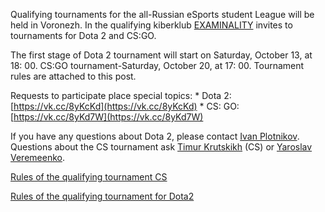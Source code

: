 Qualifying tournaments for the all-Russian eSports student League will be held in Voronezh. In the qualifying kiberklub [EXAMINALITY](https://vk.com/examinality) invites to tournaments for Dota 2 and CS:GO.

The first stage of Dota 2 tournament will start on Saturday, October 13, at 18: 00. CS:GO tournament-Saturday, October 20, at 17: 00. Tournament rules are attached to this post.

Requests to participate place special topics: \* Dota 2: [https://vk.cc/8yKcKd](https://vk.cc/8yKcKd) \* CS: GO: [https://vk.cc/8yKd7W](https://vk.cc/8yKd7W)

If you have any questions about Dota 2, please contact [Ivan Plotnikov](https://vk.com/shakerdoto). Questions about the CS tournament ask [Timur Krutskikh](https://vk.com/krut_skiiikhhh) (CS) or [Yaroslav Veremeenko](https://vk.com/id165749701).

[Rules of the qualifying tournament CS](https://vk.com/doc24974484_477469721?hash=1840043298799f71e5&dl=be5915d69fb84d17fa)

[Rules of the qualifying tournament for Dota2](https://vk.com/doc24974484_477469724?hash=07e6aa2a329df5f1fb&dl=4db5c3805dbe8bf756)
